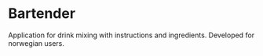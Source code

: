 # Bartender
Application for drink mixing with instructions and ingredients. Developed for norwegian users.
